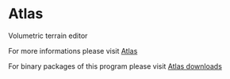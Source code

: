 # Atlas
Volumetric terrain editor

For more informations please visit [Atlas](http://zarubond.com/?page_id=6)

For binary packages of this program please visit [Atlas downloads](http://zarubond.com/?page_id=23)
